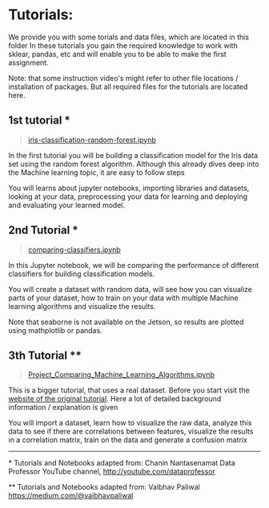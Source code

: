 # Tutorials:
We provide you with some torials and data files, which are located in this folder
In these tutorials you gain the required knowledge to work with sklear, pandas, etc and will enable you to be able to make the first assignment.

Note: that some instruction video's might refer to other file locations / installation of packages. But all required files for the tutorials are located here.


## 1st tutorial *   
> [iris-classification-random-forest.ipynb](iris-classification-random-forest.ipynb)

In the first tutorial you will be building a classification model for the Iris data set using the random forest algorithm. Although this already dives deep into the Machine learning topic, it are easy to follow steps

You will learns about jupyter notebooks, importing libraries and datasets, looking at your data, preprocessing your data for learning and deploying and evaluating your learned model.

## 2nd Tutorial *

> [comparing-classifiers.ipynb](comparing-classifiers.ipynb)

In this Jupyter notebook, we will be comparing the performance of different classifiers for building classification models.

You will create a dataset with random data, will see how you can visualize parts of your dataset, how to train on your data with multiple Machine learning algorithms and visualize the results.

Note that seaborne is not available on the Jetson, so results are plotted using mathplotlib or pandas.


## 3th Tutorial **

> [Project_Comparing_Machine_Learning_Algorithms.ipynb](Project_Comparing_Machine_Learning_Algorithms.ipynb)

This is a bigger tutorial, that uses a real dataset. Before you start visit the [website of the original tutorial](https://medium.com/@vaibhavpaliwal/comparing-machine-learning-algorithms-on-a-single-dataset-classification-46ffc5d3f278).
Here a lot of detailed background information / explanation is given

You will import a dataset, learn how to visualize the raw data, analyze this data to see if there are correlations between features, visualize the results in a correlation matrix, train on the data and generate a confusion matrix





---------------------
\* Tutorials and Notebooks adapted from: Chanin Nantasenamat
Data Professor YouTube channel, http://youtube.com/dataprofessor

\** Tutorials and Notebooks adapted from: Vaibhav Paliwal
https://medium.com/@vaibhavpaliwal
